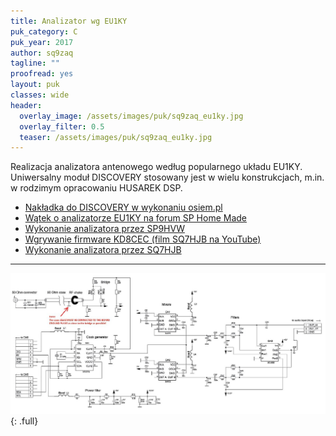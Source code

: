 ```yaml
---
title: Analizator wg EU1KY
puk_category: C
puk_year: 2017
author: sq9zaq
tagline: ""
proofread: yes
layout: puk
classes: wide
header:
  overlay_image: /assets/images/puk/sq9zaq_eu1ky.jpg
  overlay_filter: 0.5
  teaser: /assets/images/puk/sq9zaq_eu1ky.jpg
---
```


Realizacja analizatora antenowego według popularnego układu EU1KY. Uniwersalny moduł DISCOVERY stosowany jest w wielu konstrukcjach, m.in. w rodzimym opracowaniu HUSAREK DSP.

- [Nakładka do DISCOVERY w wykonaniu osiem.pl](http://osiem.net.pl/elektronika/elektronika-analizator-antenowy-wg-eu1ky/)
- [Wątek o analizatorze EU1KY na forum SP Home Made](http://sp-hm.pl/thread-2747.html)
- [Wykonanie analizatora przez SP9HVW](http://www.sp9hvw.info/interfejsy/analizator-eu1ky/)
- [Wgrywanie firmware KD8CEC (film SQ7HJB na YouTube)](https://www.youtube.com/watch?v=P-cObX64JK0)
- [Wykonanie analizatora przez SQ7HJB](http://sq7hjb.pl/index.php/analizator-antenowy-w-g-eu1ky/)

---

![alt](/assets/images/puk/sq9zaq_eu1ky_schemat.jpg)
{: .full}